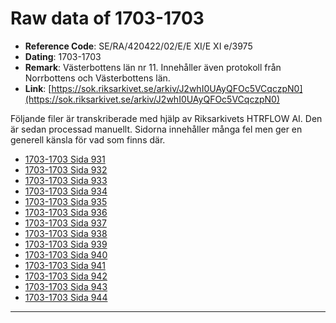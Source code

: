 
# Raw data of 1703-1703

- **Reference Code**: SE/RA/420422/02/E/E XI/E XI e/3975
- **Dating**: 1703-1703
- **Remark**: Västerbottens län nr 11. Innehåller även protokoll från Norrbottens och Västerbottens län.
- **Link**: [https://sok.riksarkivet.se/arkiv/J2whI0UAyQFOc5VCqczpN0](https://sok.riksarkivet.se/arkiv/J2whI0UAyQFOc5VCqczpN0)

Följande filer är transkriberade med hjälp av Riksarkivets HTRFLOW AI. Den är sedan processad manuellt. Sidorna innehåller många fel men ger en generell känsla för vad som finns där.

- [1703-1703 Sida 931](1703-Sida-931.md)
- [1703-1703 Sida 932](1703-Sida-932.md)
- [1703-1703 Sida 933](1703-Sida-933.md)
- [1703-1703 Sida 934](1703-Sida-934.md)
- [1703-1703 Sida 935](1703-Sida-935.md)
- [1703-1703 Sida 936](1703-Sida-936.md)
- [1703-1703 Sida 937](1703-Sida-937.md)
- [1703-1703 Sida 938](1703-Sida-938.md)
- [1703-1703 Sida 939](1703-Sida-939.md)
- [1703-1703 Sida 940](1703-Sida-940.md)
- [1703-1703 Sida 941](1703-Sida-941.md)
- [1703-1703 Sida 942](1703-Sida-942.md)
- [1703-1703 Sida 943](1703-Sida-943.md)
- [1703-1703 Sida 944](1703-Sida-944.md)
---
